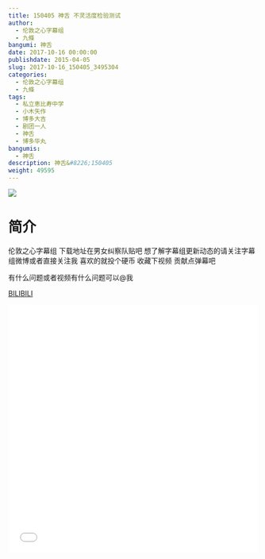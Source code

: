 ```yaml
---
title: 150405 神舌 不灵活度检验测试
author: 
  - 伦敦之心字幕组
  - 九條
bangumi: 神舌
date: 2017-10-16 00:00:00
publishdate: 2015-04-05
slug: 2017-10-16_150405_3495304
categories: 
  - 伦敦之心字幕组
  - 九條
tags: 
  - 私立恵比寿中学
  - 小木矢作
  - 博多大吉
  - 剧团一人
  - 神舌
  - 博多华丸
bangumis: 
  - 神舌
description: 神舌&#8226;150405
weight: 49595
---
```


![](https://i.imgur.com/EGp6KHy.jpg)

# 简介  
伦敦之心字幕组 下载地址在男女纠察队贴吧 想了解字幕组更新动态的请关注字幕组微博或者直接关注我 喜欢的就投个硬币 收藏下视频 贡献点弹幕吧


有什么问题或者视频有什么问题可以@我

  [BILIBILI](https://www.bilibili.com/video/av3495304/)


<div class="vcontainer">  <iframe class='video' src="//www.bilibili.com/blackboard/player.html?aid=3495304" width="100%" height="500" frameborder="0" allowfullscreen="allowfullscreen"></iframe></div>
